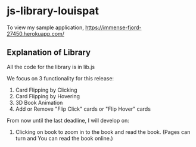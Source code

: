 # js-library-louispat

To view my sample application, https://immense-fjord-27450.herokuapp.com/

## Explanation of Library

All the code for the library is in lib.js

We focus on 3 functionality for this release:

1. Card Flipping by Clicking
2. Card Flipping by Hovering
3. 3D Book Animation
4. Add or Remove "Flip Click" cards or "Flip Hover" cards

From now until the last deadline, I will develop on:

1. Clicking on book to zoom in to the book and read the book. (Pages can turn and You can read the book online.)
